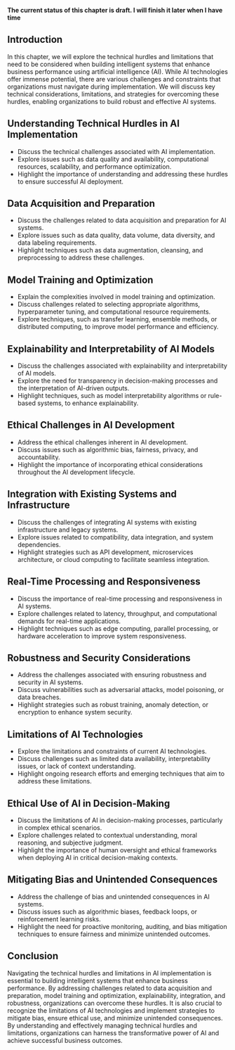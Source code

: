 **The current status of this chapter is draft. I will finish it later when I have time**

Introduction
------------

In this chapter, we will explore the technical hurdles and limitations that need to be considered when building intelligent systems that enhance business performance using artificial intelligence (AI). While AI technologies offer immense potential, there are various challenges and constraints that organizations must navigate during implementation. We will discuss key technical considerations, limitations, and strategies for overcoming these hurdles, enabling organizations to build robust and effective AI systems.

Understanding Technical Hurdles in AI Implementation
----------------------------------------------------

* Discuss the technical challenges associated with AI implementation.
* Explore issues such as data quality and availability, computational resources, scalability, and performance optimization.
* Highlight the importance of understanding and addressing these hurdles to ensure successful AI deployment.

Data Acquisition and Preparation
--------------------------------

* Discuss the challenges related to data acquisition and preparation for AI systems.
* Explore issues such as data quality, data volume, data diversity, and data labeling requirements.
* Highlight techniques such as data augmentation, cleansing, and preprocessing to address these challenges.

Model Training and Optimization
-------------------------------

* Explain the complexities involved in model training and optimization.
* Discuss challenges related to selecting appropriate algorithms, hyperparameter tuning, and computational resource requirements.
* Explore techniques, such as transfer learning, ensemble methods, or distributed computing, to improve model performance and efficiency.

Explainability and Interpretability of AI Models
------------------------------------------------

* Discuss the challenges associated with explainability and interpretability of AI models.
* Explore the need for transparency in decision-making processes and the interpretation of AI-driven outputs.
* Highlight techniques, such as model interpretability algorithms or rule-based systems, to enhance explainability.

Ethical Challenges in AI Development
------------------------------------

* Address the ethical challenges inherent in AI development.
* Discuss issues such as algorithmic bias, fairness, privacy, and accountability.
* Highlight the importance of incorporating ethical considerations throughout the AI development lifecycle.

Integration with Existing Systems and Infrastructure
----------------------------------------------------

* Discuss the challenges of integrating AI systems with existing infrastructure and legacy systems.
* Explore issues related to compatibility, data integration, and system dependencies.
* Highlight strategies such as API development, microservices architecture, or cloud computing to facilitate seamless integration.

Real-Time Processing and Responsiveness
---------------------------------------

* Discuss the importance of real-time processing and responsiveness in AI systems.
* Explore challenges related to latency, throughput, and computational demands for real-time applications.
* Highlight techniques such as edge computing, parallel processing, or hardware acceleration to improve system responsiveness.

Robustness and Security Considerations
--------------------------------------

* Address the challenges associated with ensuring robustness and security in AI systems.
* Discuss vulnerabilities such as adversarial attacks, model poisoning, or data breaches.
* Highlight strategies such as robust training, anomaly detection, or encryption to enhance system security.

Limitations of AI Technologies
------------------------------

* Explore the limitations and constraints of current AI technologies.
* Discuss challenges such as limited data availability, interpretability issues, or lack of context understanding.
* Highlight ongoing research efforts and emerging techniques that aim to address these limitations.

Ethical Use of AI in Decision-Making
------------------------------------

* Discuss the limitations of AI in decision-making processes, particularly in complex ethical scenarios.
* Explore challenges related to contextual understanding, moral reasoning, and subjective judgment.
* Highlight the importance of human oversight and ethical frameworks when deploying AI in critical decision-making contexts.

Mitigating Bias and Unintended Consequences
-------------------------------------------

* Address the challenge of bias and unintended consequences in AI systems.
* Discuss issues such as algorithmic biases, feedback loops, or reinforcement learning risks.
* Highlight the need for proactive monitoring, auditing, and bias mitigation techniques to ensure fairness and minimize unintended outcomes.

Conclusion
----------

Navigating the technical hurdles and limitations in AI implementation is essential to building intelligent systems that enhance business performance. By addressing challenges related to data acquisition and preparation, model training and optimization, explainability, integration, and robustness, organizations can overcome these hurdles. It is also crucial to recognize the limitations of AI technologies and implement strategies to mitigate bias, ensure ethical use, and minimize unintended consequences. By understanding and effectively managing technical hurdles and limitations, organizations can harness the transformative power of AI and achieve successful business outcomes.
